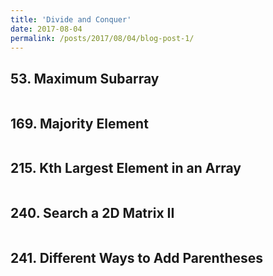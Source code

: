 ```yaml
---
title: 'Divide and Conquer'
date: 2017-08-04
permalink: /posts/2017/08/04/blog-post-1/
---
```


## 53. Maximum Subarray
<pre>
</pre>

## 169. Majority Element
<pre>
</pre>

## 215. Kth Largest Element in an Array
<pre>
</pre>

## 240. Search a 2D Matrix II
<pre>
</pre>

## 241. Different Ways to Add Parentheses
<pre>
</pre>
